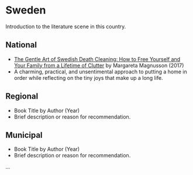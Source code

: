 # Sweden

Introduction to the literature scene in this country.

## National

- [The Gentle Art of Swedish Death Cleaning: How to Free Yourself and Your Family from a Lifetime of Clutter](https://www.goodreads.com/book/show/35297297-the-gentle-art-of-swedish-death-cleaning) by Margareta Magnusson (2017)
- A charming, practical, and unsentimental approach to putting a home in order while reflecting on the tiny joys that make up a long life.

## Regional

- Book Title by Author (Year)
- Brief description or reason for recommendation.

## Municipal

- Book Title by Author (Year)
- Brief description or reason for recommendation.

...
